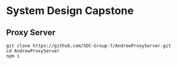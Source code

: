 # System Design Capstone
## Proxy Server

```
git clone https://github.com/SDC-Group-7/AndrewProxyServer.git
cd AndrewProxyServer
npm i
```
